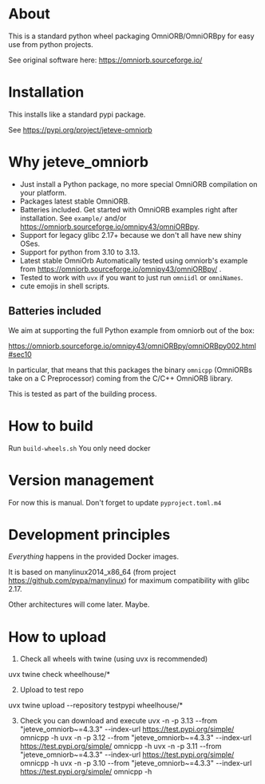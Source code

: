 # About

This is a standard python wheel packaging OmniORB/OmniORBpy for easy use from python projects.

See original software here: https://omniorb.sourceforge.io/

# Installation

This installs like a standard pypi package.

See https://pypi.org/project/jeteve-omniorb 

# Why jeteve_omniorb

- Just install a Python package, no more special OmniORB compilation on your platform.
- Packages latest stable OmniORB.
- Batteries included. Get started with OmniORB examples right after installation. See `example/` and/or https://omniorb.sourceforge.io/omnipy43/omniORBpy.
- Support for legacy glibc 2.17+ because we don't all have new shiny OSes.
- Support for python from 3.10 to 3.13.
- Latest stable OmniOrb Automatically tested using omniorb's example from https://omniorb.sourceforge.io/omnipy43/omniORBpy/ .
- Tested to work with `uvx` if you want to just run `omniidl` or `omniNames`.
- cute emojis in shell scripts.

## Batteries included

We aim at supporting the full Python example from omniorb out of the box:

https://omniorb.sourceforge.io/omnipy43/omniORBpy/omniORBpy002.html#sec10

In particular, that means that this packages the binary `omnicpp` (OmniORBs take on a C Preprocessor) coming from the C/C++ OmniORB library.

This is tested as part of the building process.

# How to build

Run ```build-wheels.sh``` You only need docker

# Version management

For now this is manual. Don't forget to update `pyproject.toml.m4`

# Development principles

_Everything_ happens in the provided Docker images.

It is based on manylinux2014_x86_64 (from project https://github.com/pypa/manylinux) for maximum
compatibility with glibc 2.17.

Other architectures will come later. Maybe.

# How to upload

1) Check all wheels with twine (using uvx is recommended)

uvx twine check wheelhouse/*

2) Upload to test repo

uvx twine upload --repository testpypi wheelhouse/*

3) Check you can download and execute
uvx -n -p 3.13 --from "jeteve_omniorb~=4.3.3"  --index-url https://test.pypi.org/simple/ omnicpp -h
uvx -n -p 3.12 --from "jeteve_omniorb~=4.3.3"  --index-url https://test.pypi.org/simple/ omnicpp -h
uvx -n -p 3.11 --from "jeteve_omniorb~=4.3.3"  --index-url https://test.pypi.org/simple/ omnicpp -h
uvx -n -p 3.10 --from "jeteve_omniorb~=4.3.3"  --index-url https://test.pypi.org/simple/ omnicpp -h
